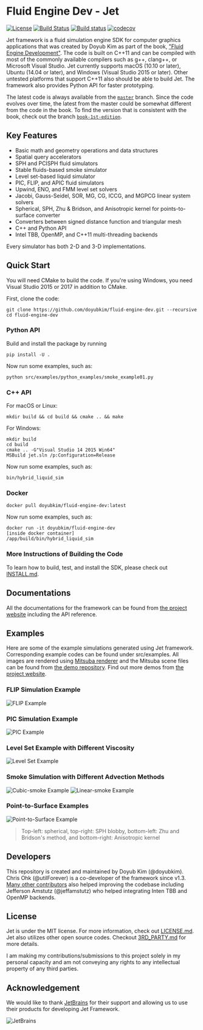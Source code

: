 # Fluid Engine Dev - Jet

[![License](http://img.shields.io/:license-mit-blue.svg)](LICENSE.md) [![Build Status](https://travis-ci.org/doyubkim/fluid-engine-dev.svg?branch=master)](https://travis-ci.org/doyubkim/fluid-engine-dev/branches) [![Build status](https://ci.appveyor.com/api/projects/status/kulihlhy43vbwou6/branch/master?svg=true)](https://ci.appveyor.com/project/doyubkim/fluid-engine-dev/branch/master) [![codecov](https://codecov.io/gh/doyubkim/fluid-engine-dev/branch/master/graph/badge.svg)](https://codecov.io/gh/doyubkim/fluid-engine-dev)

Jet framework is a fluid simulation engine SDK for computer graphics applications that was created by Doyub Kim as part of the book, ["Fluid Engine Development"](https://www.crcpress.com/Fluid-Engine-Development/Kim/p/book/9781498719926). The code is built on C++11 and can be compiled with most of the commonly available compilers such as g++, clang++, or Microsoft Visual Studio. Jet currently supports macOS (10.10 or later), Ubuntu (14.04 or later), and Windows (Visual Studio 2015 or later). Other untested platforms that support C++11 also should be able to build Jet. The framework also provides Python API for faster prototyping.

The latest code is always available from the [`master`](https://github.com/doyubkim/fluid-engine-dev/tree/master) branch. Since the code evolves over time, the latest from the master could be somewhat different from the code in the book. To find the version that is consistent with the book, check out the branch [`book-1st-edition`](https://github.com/doyubkim/fluid-engine-dev/tree/book-1st-edition).

## Key Features
* Basic math and geometry operations and data structures
* Spatial query accelerators
* SPH and PCISPH fluid simulators
* Stable fluids-based smoke simulator
* Level set-based liquid simulator
* PIC, FLIP, and APIC fluid simulators
* Upwind, ENO, and FMM level set solvers
* Jacobi, Gauss-Seidel, SOR, MG, CG, ICCG, and MGPCG linear system solvers
* Spherical, SPH, Zhu & Bridson, and Anisotropic kernel for points-to-surface converter
* Converters between signed distance function and triangular mesh
* C++ and Python API
* Intel TBB, OpenMP, and C++11 multi-threading backends

Every simulator has both 2-D and 3-D implementations.

## Quick Start

You will need CMake to build the code. If you're using Windows, you need Visual Studio 2015 or 2017 in addition to CMake.

First, clone the code:

```
git clone https://github.com/doyubkim/fluid-engine-dev.git --recursive
cd fluid-engine-dev
```

### Python API

Build and install the package by running

```
pip install -U .
```

Now run some examples, such as:

```
python src/examples/python_examples/smoke_example01.py
```

### C++ API

For macOS or Linux:

```
mkdir build && cd build && cmake .. && make
```

For Windows:

```
mkdir build
cd build
cmake .. -G"Visual Studio 14 2015 Win64"
MSBuild jet.sln /p:Configuration=Release
```

Now run some examples, such as:

```
bin/hybrid_liquid_sim
```

### Docker

```
docker pull doyubkim/fluid-engine-dev:latest
```

Now run some examples, such as:

```
docker run -it doyubkim/fluid-engine-dev
[inside docker container]
/app/build/bin/hybrid_liquid_sim
```


### More Instructions of Building the Code

To learn how to build, test, and install the SDK, please check out [INSTALL.md](https://github.com/doyubkim/fluid-engine-dev/blob/master/INSTALL.md).

## Documentations

All the documentations for the framework can be found from [the project website](http://fluidenginedevelopment.org/documentation/) including the API reference.

## Examples

Here are some of the example simulations generated using Jet framework. Corresponding example codes can be found under src/examples. All images are rendered using [Mitsuba renderer](https://www.mitsuba-renderer.org/) and the Mitsuba scene files can be found from [the demo repository](https://github.com/doyubkim/fluid-engine-dev-demo/). Find out more demos from [the project website](http://fluidenginedevelopment.org/examples/).

### FLIP Simulation Example

![FLIP Example](https://github.com/doyubkim/fluid-engine-dev/raw/master/doc/img/flip_dam_breaking.png "FLIP Example")

### PIC Simulation Example

![PIC Example](https://github.com/doyubkim/fluid-engine-dev/raw/master/doc/img/pic_dam_breaking.png "PIC Example")

### Level Set Example with Different Viscosity

![Level Set Example](https://github.com/doyubkim/fluid-engine-dev/raw/master/doc/img/ls_bunny_drop.png "Level Set Example ")

### Smoke Simulation with Different Advection Methods

![Cubic-smoke Example](https://github.com/doyubkim/fluid-engine-dev/raw/master/doc/img/smoke_cubic.png "Cubic-smoke Example")
![Linear-smoke Example](https://github.com/doyubkim/fluid-engine-dev/raw/master/doc/img/smoke_linear.png "Linear-smoke Example")

### Point-to-Surface Examples

![Point-to-Surface Example](https://github.com/doyubkim/fluid-engine-dev/raw/master/doc/img/point_to_surface.png "Point-to-Surface Example")

> Top-left: spherical, top-right: SPH blobby, bottom-left: Zhu and Bridson's method, and bottom-right: Anisotropic kernel

## Developers

This repository is created and maintained by Doyub Kim (@doyubkim). Chris Ohk (@utilForever) is a co-developer of the framework since v1.3. [Many other contributors](https://github.com/doyubkim/fluid-engine-dev/graphs/contributors) also helped improving the codebase including Jefferson Amstutz (@jeffamstutz) who helped integrating Inten TBB and OpenMP backends.

## License

Jet is under the MIT license. For more information, check out [LICENSE.md](https://github.com/doyubkim/fluid-engine-dev/blob/master/LICENSE.md). Jet also utilizes other open source codes. Checkout [3RD_PARTY.md](https://github.com/doyubkim/fluid-engine-dev/blob/master/3RD_PARTY.md) for more details.

I am making my contributions/submissions to this project solely in my personal capacity and am not conveying any rights to any intellectual property of any third parties.

## Acknowledgement

We would like to thank [JetBrains](https://www.jetbrains.com/) for their support and allowing us to use their products for developing Jet Framework.

![JetBrains](https://github.com/doyubkim/fluid-engine-dev/raw/master/doc/img/jetbrains.svg)
